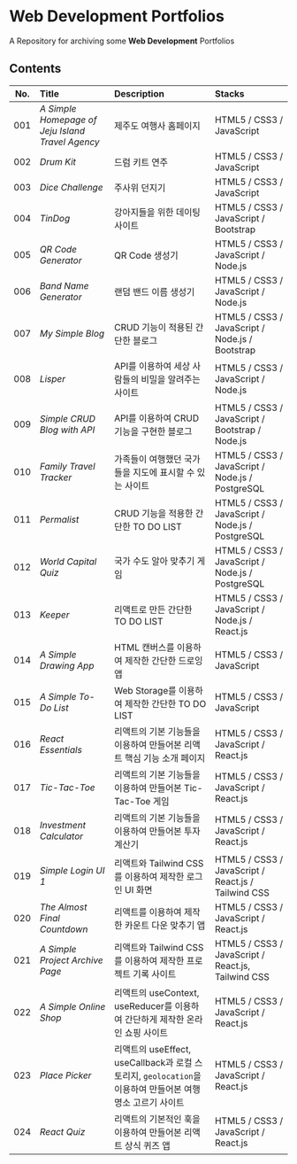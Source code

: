 # Web Development Portfolios

A Repository for archiving some **Web Development** Portfolios

## Contents

| **No.** | **Title**                                        | **Description**                                                                                            | **Stacks**                                          |
| :-----: | :----------------------------------------------- | :--------------------------------------------------------------------------------------------------------- | :-------------------------------------------------- |
|   001   | _A Simple Homepage of Jeju Island Travel Agency_ | 제주도 여행사 홈페이지                                                                                     | HTML5 / CSS3 / JavaScript                           |
|   002   | _Drum Kit_                                       | 드럼 키트 연주                                                                                             | HTML5 / CSS3 / JavaScript                           |
|   003   | _Dice Challenge_                                 | 주사위 던지기                                                                                              | HTML5 / CSS3 / JavaScript                           |
|   004   | _TinDog_                                         | 강아지들을 위한 데이팅 사이트                                                                              | HTML5 / CSS3 / JavaScript / Bootstrap               |
|   005   | _QR Code Generator_                              | QR Code 생성기                                                                                             | HTML5 / CSS3 / JavaScript / Node.js                 |
|   006   | _Band Name Generator_                            | 랜덤 밴드 이름 생성기                                                                                      | HTML5 / CSS3 / JavaScript / Node.js                 |
|   007   | _My Simple Blog_                                 | CRUD 기능이 적용된 간단한 블로그                                                                           | HTML5 / CSS3 / JavaScript / Node.js / Bootstrap     |
|   008   | _Lisper_                                         | API를 이용하여 세상 사람들의 비밀을 알려주는 사이트                                                        | HTML5 / CSS3 / JavaScript / Node.js                 |
|   009   | _Simple CRUD Blog with API_                      | API를 이용하여 CRUD 기능을 구현한 블로그                                                                   | HTML5 / CSS3 / JavaScript / Bootstrap / Node.js     |
|   010   | _Family Travel Tracker_                          | 가족들이 여행했던 국가들을 지도에 표시할 수 있는 사이트                                                    | HTML5 / CSS3 / JavaScript / Node.js / PostgreSQL    |
|   011   | _Permalist_                                      | CRUD 기능을 적용한 간단한 TO DO LIST                                                                       | HTML5 / CSS3 / JavaScript / Node.js / PostgreSQL    |
|   012   | _World Capital Quiz_                             | 국가 수도 알아 맞추기 게임                                                                                 | HTML5 / CSS3 / JavaScript / Node.js / PostgreSQL    |
|   013   | _Keeper_                                         | 리액트로 만든 간단한 TO DO LIST                                                                            | HTML5 / CSS3 / JavaScript / Node.js / React.js      |
|   014   | _A Simple Drawing App_                           | HTML 캔버스를 이용하여 제작한 간단한 드로잉 앱                                                             | HTML5 / CSS3 / JavaScript                           |
|   015   | _A Simple To-Do List_                            | Web Storage를 이용하여 제작한 간단한 TO DO LIST                                                            | HTML5 / CSS3 / JavaScript                           |
|   016   | _React Essentials_                               | 리액트의 기본 기능들을 이용하여 만들어본 리액트 핵심 기능 소개 페이지                                      | HTML5 / CSS3 / JavaScript / React.js                |
|   017   | _Tic-Tac-Toe_                                    | 리액트의 기본 기능들을 이용하여 만들어본 Tic-Tac-Toe 게임                                                  | HTML5 / CSS3 / JavaScript / React.js                |
|   018   | _Investment Calculator_                          | 리액트의 기본 기능들을 이용하여 만들어본 투자 계산기                                                       | HTML5 / CSS3 / JavaScript / React.js                |
|   019   | _Simple Login UI 1_                              | 리액트와 Tailwind CSS를 이용하여 제작한 로그인 UI 화면                                                     | HTML5 / CSS3 / JavaScript / React.js / Tailwind CSS |
|   020   | _The Almost Final Countdown_                     | 리액트를 이용하여 제작한 카운트 다운 맞추기 앱                                                             | HTML5 / CSS3 / JavaScript / React.js                |
|   021   | _A Simple Project Archive Page_                  | 리액트와 Tailwind CSS를 이용하여 제작한 프로젝트 기록 사이트                                               | HTML5 / CSS3 / JavaScript / React.js, Tailwind CSS  |
|   022   | _A Simple Online Shop_                           | 리액트의 useContext, useReducer를 이용하여 간단하게 제작한 온라인 쇼핑 사이트                              | HTML5 / CSS3 / JavaScript / React.js                |
|   023   | _Place Picker_                                   | 리액트의 useEffect, useCallback과 로컬 스토리지, `geolocation`을 이용하여 만들어본 여행 명소 고르기 사이트 | HTML5 / CSS3 / JavaScript / React.js                |
|   024   | _React Quiz_                                   | 리액트의 기본적인 훅을 이용하여 만들어본 리액트 상식 퀴즈 앱 | HTML5 / CSS3 / JavaScript / React.js                |
